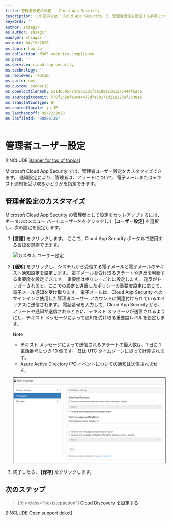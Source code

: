 ```yaml
---
title: 管理者設定の設定 - Cloud App Security
description: この記事では、Cloud App Security で、管理者設定を設定する手順について説明します。
keywords: ''
author: shsagir
ms.author: shsagir
manager: shsagir
ms.date: 04/19/2020
ms.topic: how-to
ms.collection: M365-security-compliance
ms.prod: ''
ms.service: cloud-app-security
ms.technology: ''
ms.reviewer: reutam
ms.suite: ems
ms.custom: seodec18
ms.openlocfilehash: 5114b50577d75d2301fae189e1c61275444fe2ca
ms.sourcegitcommit: 575f2b2efa9ca4477d7e60271d21e225ef2c38ea
ms.translationtype: HT
ms.contentlocale: ja-JP
ms.lasthandoff: 09/22/2020
ms.locfileid: "90880135"
---
```

# <a name="admin-user-settings"></a>管理者ユーザー設定

[!INCLUDE [Banner for top of topics](includes/banner.md)]

Microsoft Cloud App Security では、管理者ユーザー設定をカスタマイズできます。 通知設定により、管理者は、アラートについて、電子メールまたはテキスト通知を受け取るかどうかを指定できます。

## <a name="customize-your-admin-settings"></a><a name="Adminsettings"></a>管理者設定のカスタマイズ

Microsoft Cloud App Security の管理者として設定をセットアップするには、ポータルのメニュー バーでユーザー名をクリックして **[ユーザー設定]** を選択し、次の設定を設定します。

1. **[言語]** をクリックします。 ここで、Cloud App Security ポータルで使用する言語を選択できます。

    ![カスタム ユーザー設定](media/custom-language-settings.png)

2. **[通知]** をクリックし、システムから受信する電子メールと電子メールのテキスト通知設定を設定します。 電子メールを受け取るアラートや違反を判断する重要度を設定できます。 重要度はポリシーごとに設定します。 違反がトリガーされると、ここでの設定と違反したポリシーの重要度設定に応じて、電子メール通知を受け取ります。 電子メールは、Cloud App Security へのサインインに使用した管理者ユーザー アカウントに関連付けられているエイリアスに送信されます。 電話番号を入力して、Cloud App Security から、アラートや通知が送信されるときに、テキスト メッセージが送信されるようにし、テキスト メッセージによって通知を受け取る重要度レベルを設定します。

    > [!NOTE]
    >
    > - テキスト メッセージによって送信されるアラートの最大数は、1 日に 1 電話番号につき 10 個です。 日は UTC タイムゾーンに従って計算されます。
    > - Azure Active Directory IPC イベントについての通知は送信されません。

    ![通知設定](media/notification-settings.png)

3. 終了したら、 **[保存]** をクリックします。

## <a name="next-steps"></a>次のステップ

> [!div class="nextstepaction"]
> [Cloud Discovery を設定する](set-up-cloud-discovery.md)

[!INCLUDE [Open support ticket](includes/support.md)]
